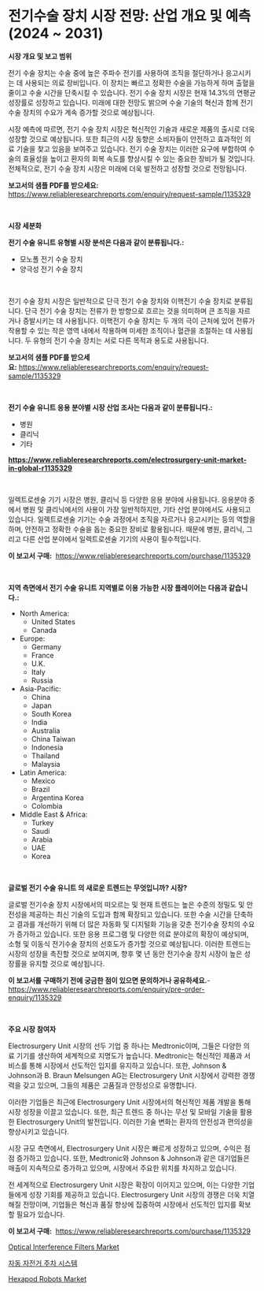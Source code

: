 <p><h1>전기수술 장치 시장 전망: 산업 개요 및 예측 (2024 ~ 2031)</h1></p><p><strong>시장 개요 및 보고 범위</strong></p>
<p><p>전기 수술 장치는 수술 중에 높은 주파수 전기를 사용하여 조직을 절단하거나 응고시키는 데 사용되는 의료 장비입니다. 이 장치는 빠르고 정확한 수술을 가능하게 하며 출혈을 줄이고 수술 시간을 단축시킬 수 있습니다. 전기 수술 장치 시장은 현재 14.3%의 연평균 성장률로 성장하고 있습니다. 미래에 대한 전망도 밝으며 수술 기술의 혁신과 함께 전기 수술 장치의 수요가 계속 증가할 것으로 예상됩니다.</p><p>시장 예측에 따르면, 전기 수술 장치 시장은 혁신적인 기술과 새로운 제품의 출시로 더욱 성장할 것으로 예상됩니다. 또한 최근의 시장 동향은 소비자들이 안전하고 효과적인 의료 기술을 찾고 있음을 보여주고 있습니다. 전기 수술 장치는 이러한 요구에 부합하여 수술의 효율성을 높이고 환자의 회복 속도를 향상시킬 수 있는 중요한 장비가 될 것입니다. 전체적으로, 전기 수술 장치 시장은 미래에 더욱 발전하고 성장할 것으로 전망됩니다.</p></p>
<p><strong>보고서의 샘플 PDF를 받으세요:</strong> <a href="https://www.reliableresearchreports.com/enquiry/request-sample/1135329">https://www.reliableresearchreports.com/enquiry/request-sample/1135329</a></p>
<p>&nbsp;</p>
<p><strong>시장 세분화</strong></p>
<p><strong>전기 수술 유니트 유형별 시장 분석은 다음과 같이 분류됩니다.:</strong></p>
<p><ul><li>모노폴 전기 수술 장치</li><li>양극성 전기 수술 장치</li></ul></p>
<p>&nbsp;</p>
<p><p>전기 수술 장치 시장은 일반적으로 단극 전기 수술 장치와 이핵전기 수술 장치로 분류됩니다. 단극 전기 수술 장치는 전류가 한 방향으로 흐르는 것을 의미하며 큰 조직을 자르거나 증발시키는 데 사용됩니다. 이핵전기 수술 장치는 두 개의 극이 근처에 있어 전류가 작용할 수 있는 작은 영역 내에서 작용하며 미세한 조직이나 혈관을 조절하는 데 사용됩니다. 두 유형의 전기 수술 장치는 서로 다른 목적과 용도로 사용됩니다.</p></p>
<p><strong>보고서의 샘플 PDF를 받으세요:</strong>&nbsp;<a href="https://www.reliableresearchreports.com/enquiry/request-sample/1135329">https://www.reliableresearchreports.com/enquiry/request-sample/1135329</a></p>
<p>&nbsp;</p>
<p><strong> 전기 수술 유니트 응용 분야별 시장 산업 조사는 다음과 같이 분류됩니다.:</strong></p>
<p><ul><li>병원</li><li>클리닉</li><li>기타</li></ul></p>
<p><strong><a href="https://www.reliableresearchreports.com/electrosurgery-unit-market-in-global-r1135329">https://www.reliableresearchreports.com/electrosurgery-unit-market-in-global-r1135329</a></strong></p>
<p>&nbsp;</p>
<p><p>일렉트로센술 기기 시장은 병원, 클리닉 등 다양한 응용 분야에 사용됩니다. 응용분야 중에서 병원 및 클리닉에서의 사용이 가장 일반적하지만, 기타 산업 분야에서도 사용되고 있습니다. 일렉트로센술 기기는 수술 과정에서 조직을 자르거나 응고시키는 등의 역할을 하며, 안전하고 정확한 수술을 돕는 중요한 장비로 활용됩니다. 때문에 병원, 클리닉, 그리고 다른 산업 분야에서 일렉트로센술 기기의 사용이 필수적입니다.</p></p>
<p><strong>이 보고서 구매:</strong>&nbsp; <a href="https://www.reliableresearchreports.com/purchase/1135329">https://www.reliableresearchreports.com/purchase/1135329</a></p>
<p>&nbsp;</p>
<p><strong>지역 측면에서 전기 수술 유니트 지역별로 이용 가능한 시장 플레이어는 다음과 같습니다.:</strong></p>
<p><ul>
    <li>
        North America:
        <ul>
            <li>United States</li>
            <li>Canada</li>
        </ul>
    </li>
    <li>
        Europe:
        <ul>
            <li>Germany</li>
            <li>France</li>
            <li>U.K.</li>
            <li>Italy</li>
            <li>Russia</li>
        </ul>
    </li>
    <li>
        Asia-Pacific:
        <ul>
            <li>China</li>
            <li>Japan</li>
            <li>South Korea</li>
            <li>India</li>
            <li>Australia</li>
            <li>China Taiwan</li>
            <li>Indonesia</li>
            <li>Thailand</li>
            <li>Malaysia</li>
        </ul>
    </li>
    <li>
        Latin America:
        <ul>
            <li>Mexico</li>
            <li>Brazil</li>
            <li>Argentina Korea</li>
            <li>Colombia</li>
        </ul>
    </li>
    <li>
        Middle East & Africa:
        <ul>
            <li>Turkey</li>
            <li>Saudi</li>
            <li>Arabia</li>
            <li>UAE</li>
            <li>Korea</li>
        </ul>
    </li>
    </ul></p>
<p>&nbsp;</p>
<p><strong>글로벌 전기 수술 유니트 의 새로운 트렌드는 무엇입니까? 시장?</strong></p>
<p><p>글로벌 전기수술 장치 시장에서의 떠오르는 및 현재 트렌드는 높은 수준의 정밀도 및 안전성을 제공하는 최신 기술의 도입과 함께 확장되고 있습니다. 또한 수술 시간을 단축하고 결과를 개선하기 위해 더 많은 자동화 및 디지털화 기능을 갖춘 전기수술 장치의 수요가 증가하고 있습니다. 또한 응용 프로그램 및 다양한 의료 분야로의 확장이 예상되며, 소형 및 이동식 전기수술 장치의 선호도가 증가할 것으로 예상됩니다. 이러한 트렌드는 시장의 성장을 촉진할 것으로 보여지며, 향후 몇 년 동안 전기수술 장치 시장이 높은 성장률을 유지할 것으로 예상됩니다.</p></p>
<p><strong>이 보고서를 구매하기 전에 궁금한 점이 있으면 문의하거나 공유하세요.</strong>- <a href="https://www.reliableresearchreports.com/enquiry/pre-order-enquiry/1135329">https://www.reliableresearchreports.com/enquiry/pre-order-enquiry/1135329</a></p>
<p>&nbsp;</p>
<p><strong>주요 시장 참여자</strong></p>
<p><p>Electrosurgery Unit 시장의 선두 기업 중 하나는 Medtronic이며, 그들은 다양한 의료 기기를 생산하여 세계적으로 지명도가 높습니다. Medtronic는 혁신적인 제품과 서비스를 통해 시장에서 선도적인 입지를 유지하고 있습니다. 또한, Johnson & Johnson과 B. Braun Melsungen AG는 Electrosurgery Unit 시장에서 강력한 경쟁력을 갖고 있으며, 그들의 제품은 고품질과 안정성으로 유명합니다.</p><p>이러한 기업들은 최근에 Electrosurgery Unit 시장에서의 혁신적인 제품 개발을 통해 시장 성장을 이끌고 있습니다. 또한, 최근 트렌드 중 하나는 무선 및 모바일 기술을 활용한 Electrosurgery Unit의 발전입니다. 이러한 기술 변화는 환자의 안전성과 편의성을 향상시키고 있습니다.</p><p>시장 규모 측면에서, Electrosurgery Unit 시장은 빠르게 성장하고 있으며, 수익은 점점 증가하고 있습니다. 또한, Medtronic와 Johnson & Johnson과 같은 대기업들은 매출이 지속적으로 증가하고 있으며, 시장에서 주요한 위치를 차지하고 있습니다.</p><p>전 세계적으로 Electrosurgery Unit 시장은 확장이 이어지고 있으며, 이는 다양한 기업들에게 성장 기회를 제공하고 있습니다. Electrosurgery Unit 시장의 경쟁은 더욱 치열해질 전망이며, 기업들은 혁신과 품질 향상에 집중하여 시장에서 선도적인 입지를 확보할 필요가 있습니다.</p></p>
<p><strong>이 보고서 구매:</strong>&nbsp;&nbsp;<a href="https://www.reliableresearchreports.com/purchase/1135329">https://www.reliableresearchreports.com/purchase/1135329</a></p>
<p><p><a href="https://github.com/Glendatilghmankmgz0rbhwpy/Market-Research-Report-List-2/blob/main/optical-interference-filters-market.md">Optical Interference Filters Market</a></p><p><a href="https://github.com/fernandotryO5lson96765/Market-Research-Report-List-1/blob/main/539393226657.md">자동 자전거 주차 시스템</a></p><p><a href="https://github.com/dx0328/Market-Research-Report-List-2/blob/main/hexapod-robots-market.md">Hexapod Robots Market</a></p></p>